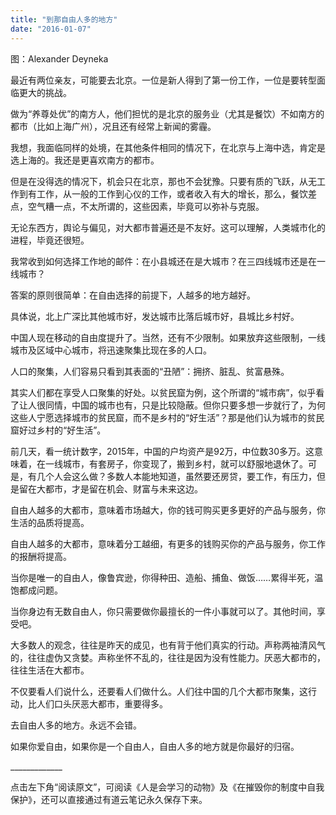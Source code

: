 ```yaml
---
title: "到那自由人多的地方"
date: "2016-01-07"
---
```


图：Alexander Deyneka

最近有两位亲友，可能要去北京。一位是新人得到了第一份工作，一位是要转型面临更大的挑战。

做为“养尊处优”的南方人，他们担忧的是北京的服务业（尤其是餐饮）不如南方的都市（比如上海广州），况且还有经常上新闻的雾霾。

我想，我面临同样的处境，在其他条件相同的情况下，在北京与上海中选，肯定是选上海的。我还是更喜欢南方的都市。

但是在没得选的情况下，机会只在北京，那也不会犹豫。只要有质的飞跃，从无工作到有工作，从一般的工作到心仪的工作，或者收入有大的增长，那么，餐饮差点，空气糟一点，不太所谓的，这些因素，毕竟可以弥补与克服。

无论东西方，舆论与偏见，对大都市普遍还是不友好。这可以理解，人类城市化的进程，毕竟还很短。

我常收到如何选择工作地的邮件：在小县城还在是大城市？在三四线城市还是在一线城市？

答案的原则很简单：在自由选择的前提下，人越多的地方越好。

具体说，北上广深比其他城市好，发达城市比落后城市好，县城比乡村好。

中国人现在移动的自由度提升了。当然，还有不少限制。如果放弃这些限制，一线城市及区域中心城市，将迅速聚集比现在多的人口。

人口的聚集，人们容易只看到其表面的“丑陋”：拥挤、脏乱、贫富悬殊。

其实人们都在享受人口聚集的好处。以贫民窟为例，这个所谓的“城市病”，似乎看了让人很同情，中国的城市也有，只是比较隐蔽。但你只要多想一步就行了，为何这些人宁愿选择城市的贫民窟，而不是乡村的“好生活”？那是他们认为城市的贫民窟好过乡村的“好生活”。

前几天，看一统计数字，2015年，中国的户均资产是92万，中位数30多万。这意味着，在一线城市，有套房子，你变现了，搬到乡村，就可以舒服地退休了。可是，有几个人会这么做？多数人本能地知道，虽然要还房贷，要工作，有压力，但是留在大都市，才是留在机会、财富与未来这边。

自由人越多的大都市，意味着市场越大，你的钱可购买更多更好的产品与服务，你生活的品质将提高。  

自由人越多的大都市，意味着分工越细，有更多的钱购买你的产品与服务，你工作的报酬将提高。

当你是唯一的自由人，像鲁宾逊，你得种田、造船、捕鱼、做饭……累得半死，温饱都成问题。

当你身边有无数自由人，你只需要做你最擅长的一件小事就可以了。其他时间，享受吧。

大多数人的观念，往往是昨天的成见，也有背于他们真实的行动。声称两袖清风气的，往往虚伪又贪婪。声称坐怀不乱的，往往是因为没有性能力。厌恶大都市的，往往生活在大都市。

不仅要看人们说什么，还要看人们做什么。人们往中国的几个大都市聚集，这行动，比人们口头厌恶大都市，重要得多。

去自由人多的地方。永远不会错。

如果你爱自由，如果你是一个自由人，自由人多的地方就是你最好的归宿。

\_\_\_\_\_\_\_\_\_\_\_\_\_

点击左下角“阅读原文”，可阅读《人是会学习的动物》及《在摧毁你的制度中自我保护》，还可以直接通过有道云笔记永久保存下来。
